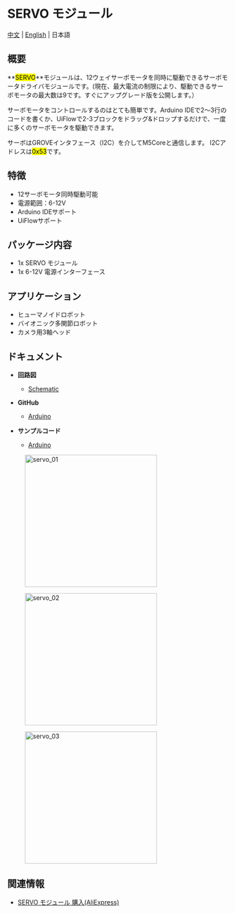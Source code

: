 # SERVO モジュール

[中文](zh_CN/product_documents/modules/module_servo) | [English](/en/product_documents/modules/module_servo) | 日本語

## 概要

**<mark>SERVO</mark>**モジュールは、12ウェイサーボモータを同時に駆動できるサーボモータドライバモジュールです。(現在、最大電流の制限により、駆動できるサーボモータの最大数は9です。すぐにアップグレード版を公開します。）

サーボモータをコントロールするのはとても簡単です。Arduino IDEで2〜3行のコードを書くか、UiFlowで2-3ブロックをドラッグ&ドロップするだけで、一度に多くのサーボモータを駆動できます。

サーボはGROVEインタフェース（I2C）を介してM5Coreと通信します。 I2Cアドレスは<mark>0x53</mark>です。

## 特徴

- 12サーボモータ同時駆動可能
- 電源範囲：6-12V
- Arduino IDEサポート
- UiFlowサポート

## パッケージ内容

- 1x SERVO モジュール
- 1x 6-12V 電源インターフェース

## アプリケーション

- ヒューマノイドロボット
- バイオニック多関節ロボット
- カメラ用3軸ヘッド

## ドキュメント

- **回路図**
  - [Schematic](en/file_to_display_null)

- **GitHub**
  - [Arduino](en/file_to_display_null)

- **サンプルコード**
  - [Arduino](en/file_to_display_null)

<figure>
  <img src="assets/img/product_pics/modules/servo_01.jpg" alt="servo_01" width="300px" height="300px">
</figure>
<figure>
  <img src="assets/img/product_pics/modules/servo_02.jpg" alt="servo_02" width="300px" height="300px">
</figure>
<figure>
  <img src="assets/img/product_pics/modules/servo_03.jpg" alt="servo_03" width="300px" height="300px">
</figure>

## 関連情報

- [SERVO モジュール 購入(AliExpress)](https://www.aliexpress.com/store/product/M5Stack-12-MEGA328-6-24/3226069_32951356502.html)